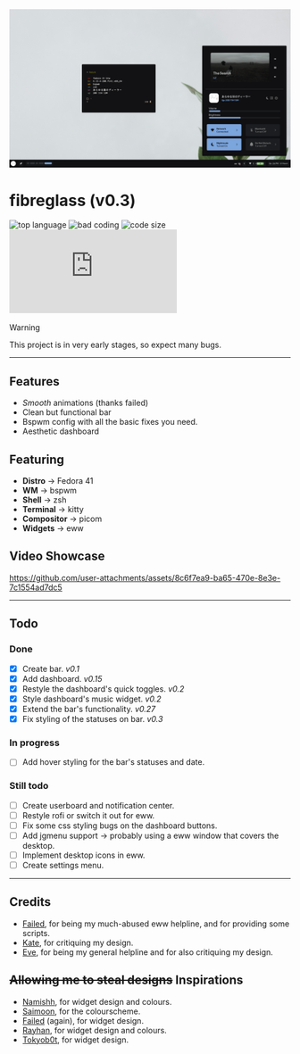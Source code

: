 <img src=".github/showcase_photo.png" alt="showcase">

# fibreglass (v0.3)
![top language](https://img.shields.io/github/languages/top/dealerofallthecats/fibreglass?color=6d92bf&style=for-the-badge&labelColor=1B1919)
![bad coding](https://img.shields.io/badge/coding-very_bad-blue?color=74be88&style=for-the-badge&labelColor=1B1919)
![code size](https://img.shields.io/github/languages/code-size/dealerofallthecats/fibreglass?color=e1b56a&style=for-the-badge&labelColor=1B1919)
![GitHubViewsCounter](https://openlabx.com/githubviewscounter/api/gitvcr.php?username=dealerofallthecats&repository=fibreglass&theme=light)

> [!WARNING]
> This project is in very early stages, so expect many bugs.

---

## Features
- *Smooth* animations (thanks failed)
- Clean but functional bar
- Bspwm config with all the basic fixes you need.
- Aesthetic dashboard

## Featuring
- **Distro**     -> Fedora 41
- **WM**         -> bspwm
- **Shell**      -> zsh
- **Terminal**   -> kitty
- **Compositor** -> picom
- **Widgets**    -> eww

## Video Showcase
https://github.com/user-attachments/assets/8c6f7ea9-ba65-470e-8e3e-7c1554ad7dc5

---

## Todo
### Done
- [x] Create bar. *v0.1*
- [x] Add dashboard. *v0.15*
- [x] Restyle the dashboard's quick toggles. *v0.2*
- [x] Style dashboard's music widget. *v0.2*
- [x] Extend the bar's functionality. *v0.27*
- [x] Fix styling of the statuses on bar. *v0.3*

### In progress
- [ ] Add hover styling for the bar's statuses and date.

### Still todo
- [ ] Create userboard and notification center.
- [ ] Restyle rofi or switch it out for eww.
- [ ] Fix some css styling bugs on the dashboard buttons.
- [ ] Add jgmenu support -> probably using a eww window that covers the desktop.
- [ ] Implement desktop icons in eww.
- [ ] Create settings menu. 

---

## Credits
- [Failed](https://github.com/Failedex), for being my much-abused eww helpline, and for providing some scripts.
- [Kate](https://github.com/jiyutake), for critiquing my design.
- [Eve](https://github.com/CelestialCrafter), for being my general helpline and for also critiquing my design.

## ~~Allowing me to steal designs~~ Inspirations
- [Namishh](https://github.com/namishh), for widget design and colours.
- [Saimoon](https://github.com/saimoomedits), for the colourscheme.
- [Failed](https://github.com/Failedex) (again), for widget design.
- [Rayhan](https://github.com/raexera), for widget design and colours.
- [Tokyob0t](https://github.com/tokyob0t), for widget design.
